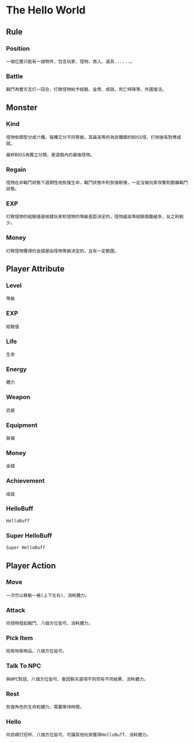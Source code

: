 # The Hello World

## Rule

### Position

    一個位置只能有一個物件，包含玩家、怪物、商人、道具......。

### Battle

    戰鬥為雙方互打一回合，打敗怪物給予經驗、金幣、成就，死亡時降等、外圍復活。

## Monster

### Kind

    怪物依類型分成六種，每種又分不同等級，其最高等的為該種類的BOSS怪，打倒後有對應成就。

    最終BOSS為獨立分類，是遊戲內的最強怪物。

### Regain

    怪物在非戰鬥狀態下週期性地恢復生命，戰鬥狀態中則恢復較慢，一定沒被玩家攻擊則脫離戰鬥狀態。

### EXP

    打敗怪物的經驗值是根據玩家和怪物的等級差距決定的，怪物越高等經驗獎勵越多，反之則較少。

### Money

    打敗怪物獲得的金錢是由怪物等級決定的，且有一定範圍。

## Player Attribute

### Level

    等級

### EXP

    經驗值

### Life

    生命

### Energy

    體力

### Weapon

    武器

### Equipment

    裝備

### Money

    金錢

### Achievement

    成就

### HelloBuff

    HelloBuff

### Super HelloBuff

    Super HelloBuff

## Player Action

### Move

    一次可以移動一格(上下左右)、消耗體力。

### Attack

    向怪物發起戰鬥、八個方位皆可、消耗體力。

### Pick Item

    拾取地板物品、八個方位皆可。

### Talk To NPC

    與NPC對話、八個方位皆可、會因聊天選項不同而有不同結果、消耗體力。

### Rest

    恢復角色的生命和體力、需要等待時間。

### Hello

    向目標打招呼、八個方位皆可、可讓其他玩家獲得HelloBuff、消耗體力。

